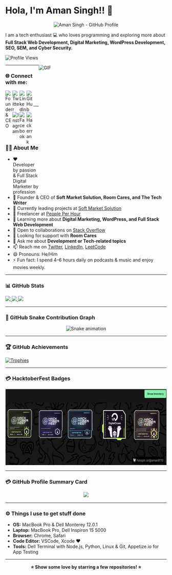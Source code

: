 # Hola, I'm Aman Singh!! 👋

<p align="center">
  <img src="https://avatars.githubusercontent.com/u/88909157?v=4" width="200" alt="Aman Singh - GitHub Profile"/>
</p>

I am a tech enthusiast 💻 who loves programming and exploring more about **Full Stack Web Development, Digital Marketing, WordPress Development, SEO, SEM, and Cyber Security.**

<p align="left">
  <img src="https://komarev.com/ghpvc/?username=aman9113" alt="Profile Views"/> 
</p>

<img align="right" alt="GIF" src="https://user-images.githubusercontent.com/74038190/229223263-cf2e4b07-2615-4f87-9c38-e37600f8381a.gif" width="400" height="400" />

---

### 🌐 Connect with me:
<a href="https://softmarketsolution.com/"><img align="left" alt="Founder & CEO" width="22px" src="https://cdn.jsdelivr.net/npm/simple-icons@v3/icons/hackerrank.svg" /></a>
<a href="https://twitter.com/Aaman0008"><img align="left" alt="Twitter" width="22px" src="https://cdn.jsdelivr.net/npm/simple-icons@v3/icons/twitter.svg" /></a>
<a href="https://www.linkedin.com/in/aman-singh-484549202/"><img align="left" alt="LinkedIn" width="22px" src="https://cdn.jsdelivr.net/npm/simple-icons@v3/icons/linkedin.svg" /></a>
<a href="https://github.com/aman9113"><img align="left" alt="GitHub" width="22px" src="https://cdn.jsdelivr.net/npm/simple-icons@v3/icons/github.svg" /></a>
<a href="https://www.instagram.com/__amansingh__0008/"><img align="left" alt="Instagram" width="22px" src="https://cdn.jsdelivr.net/npm/simple-icons@v3/icons/instagram.svg" /></a>
<a href="https://www.facebook.com/amansingh.socialist/"><img align="left" alt="Facebook" width="22px" src="https://cdn.jsdelivr.net/npm/simple-icons@v3/icons/facebook.svg" /></a>
<a href="https://www.hackerrank.com/amansinghajay222"><img align="left" alt="Hackerrank" width="22px" src="https://cdn.jsdelivr.net/npm/simple-icons@v3/icons/hackerrank.svg" /></a>

<br/>
<br/>

---

### 👨‍💻 About Me
- ❤️ Developer by passion & Full Stack Digital Marketer by profession  
- 🚀 Founder & CEO of **Soft Market Solution, Room Cares, and The Tech Writer**  
- 🔭 Currently leading projects at [Soft Market Solution](https://softmarketsolution.com/)  
- 💼 Freelancer at [People Per Hour](https://www.peopleperhour.com/freelancer/technology-programming/aman-singh-full-stack-developer-zajnyvna)  
- 🌱 Learning more about **Digital Marketing, WordPress, and Full Stack Web Development**  
- 👯 Open to collaborations on [Stack Overflow](https://stackoverflow.com/users/18575240/aman-singh)  
- 🤔 Looking for support with **Room Cares**  
- 💬 Ask me about **Development or Tech-related topics**  
- 📫 Reach me on [Twitter](https://twitter.com/Aaman0008), [LinkedIn](https://www.linkedin.com/in/aman-singh-484549202/), [LeetCode](https://leetcode.com/aman9113/)  
- 😄 Pronouns: He/Him  
- ⚡ Fun fact: I spend 4–6 hours daily on podcasts & music and enjoy movies weekly.  

---

### 📊 GitHub Stats
<a href="https://github.com/aman9113">
  <img height="150em" src="https://github-readme-stats.vercel.app/api?username=aman9113&show_icons=true&theme=algolia&include_all_commits=true&count_private=true"/>
  <img height="150em" src="https://github-readme-stats-eight-theta.vercel.app/api/top-langs/?username=aman9113&layout=compact&langs_count=6&theme=algolia"/>
  <img height="150em" src="https://github-readme-streak-stats.herokuapp.com/?user=aman9113&show_icons=true&locale=en&theme=algolia"/>
</a>

---

### 🐍 GitHub Snake Contribution Graph
<p align="center">
  <img src="https://github.com/aman9113/aman9113/blob/output/github-contribution-grid-snake.svg" alt="Snake animation" />
</p>

---

### 🏆 GitHub Achievements
<p align="left"> 
  <a href="https://github.com/ryo-ma/github-profile-trophy">
    <img src="https://github-profile-trophy.vercel.app/?username=aman9113&theme=algolia" alt="Trophies"/>
  </a> 
</p>

---

### 💳 HacktoberFest Badges
<p align="center">
  <img height="237em" src="https://github.com/aman9113/HacktoberFest_Badge/blob/master/hacktoberbadge2k22.PNG" alt="Hacktoberfest Badge"/>
</p>

---

### 💳 GitHub Profile Summary Card
<p align="center">
  <img height="237em" src="https://github-profile-summary-cards.vercel.app/api/cards/profile-details?username=aman9113&theme=vue"/>
</p>

---

### ⚙️ Things I use to get stuff done
- **OS:** MacBook Pro & Dell Monterey 12.0.1  
- **Laptop:** MacBook Pro, Dell Inspiron 15 5000  
- **Browser:** Chrome, Safari  
- **Code Editor:** VSCode, Xcode ❤  
- **Tools:** Dell Terminal with Node.js, Python, Linux & Git, Appetize.io for App Testing  

---

<div align="center">
  <strong>⭐ Show some love by starring a few repositories! ⭐</strong>
</div>
